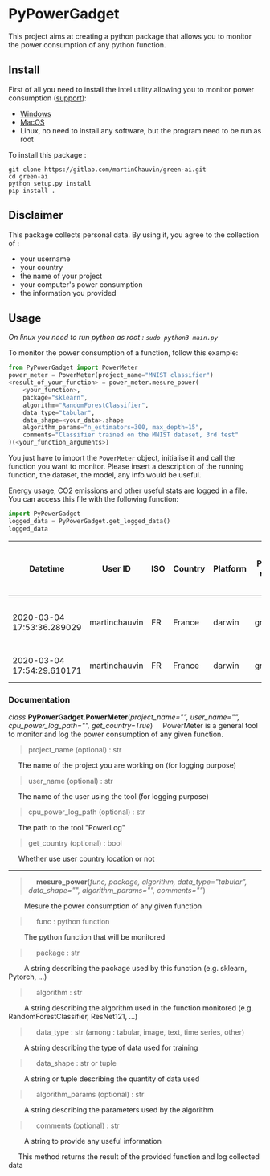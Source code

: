 # PyPowerGadget

This project aims at creating a python package that allows you to monitor the power consumption of any python function.

## Install

First of all you need to install the intel utility allowing you to monitor power consumption ([support](https://software.intel.com/en-us/articles/intel-power-gadget)):
* [Windows](https://software.intel.com/file/823776/download)
* [MacOS](https://software.intel.com/sites/default/files/managed/91/6b/Intel%20Power%20Gadget.dmg)
* Linux, no need to install any software, but the program need to be run as root

To install this package :
```
git clone https://gitlab.com/martinChauvin/green-ai.git
cd green-ai
python setup.py install
pip install .
```

## Disclaimer
This package collects personal data.
By using it, you agree to the collection of :
* your username
* your country
* the name of your project
* your computer's power consumption
* the information you provided

## Usage

*On linux you need to run python as root : `sudo python3 main.py`*

To monitor the power consumption of a function, follow this example:
```python
from PyPowerGadget import PowerMeter
power_meter = PowerMeter(project_name="MNIST classifier")
<result_of_your_function> = power_meter.mesure_power(
    <your_function>,
    package="sklearn",
    algorithm="RandomForestClassifier",
    data_type="tabular",
    data_shape=<your_data>.shape
    algorithm_params="n_estimators=300, max_depth=15",
    comments="Classifier trained on the MNIST dataset, 3rd test"
)(<your_function_arguments>)
```


You just have to import the `PowerMeter` object, initialise it and call the function you want to monitor.
Please insert a description of the running function, the dataset, the model, any info would be useful.

Energy usage, CO2 emissions and  other useful stats are logged in a file. You can access this file with the following function:
```python
import PyPowerGadget
logged_data = PyPowerGadget.get_logged_data()
logged_data
```
<div style="font-size:8pt;">

|Datetime                  |User ID      |ISO|Country|Platform|Project name|Total Elapsed CPU Time (sec)|Total Elapsed GPU Time (sec)|Cumulative Package Energy (mWh)|Cumulative IA Energy (mWh)|Cumulative GPU Energy (mWh)|Cumulative DRAM Energy (mWh)|PUE|CO2 emitted (gCO2e)  |Package|Algorithm     |Algorithm's parameters|Data type|Data shape|Comment|
|--------------------------|-------------|---|-------|--------|------------|----------------------------|----------------------------|-------------------------------|--------------------------|---------------------------|----------------------------|---|---------------------|-------|--------------|----------------------|---------|----------|-------|
|2020-03-04 17:53:36.289029|martinchauvin|FR |France |darwin  |green_ai    |10.087129                   |0                           |23.081851            |10.375519                 |0                          |2.296532                    |1.3|0.0013     |Sklearn   |MLPClassifier|hidden_layers=(200;)|tabular  |(7000, 64)   |Toy training on the MNIST dataset |
|2020-03-04 17:54:29.610171|martinchauvin|FR |France |darwin  |green_ai    |10.09472         |0                           |27.315876            |13.769294                 |0                          |2.562374                    |1.3|0.001679385|Pytorch   |ResNet121| layers=(Conv(3x3), BatchNorm,...)                     |images  |(7000, 64)  |3rd training|

</div>

### Documentation

*class* **PyPowerGadget.PowerMeter**(*project_name="", user_name="", cpu_power_log_path="", get_country=True*)
&nbsp;&nbsp;&nbsp;&nbsp;PowerMeter is a general tool to monitor and log the power consumption of any given function.
>project_name (optional) : str

&nbsp;&nbsp;&nbsp;&nbsp;&nbsp;The name of the project you are working on (for logging purpose)

>user_name (optional) : str

&nbsp;&nbsp;&nbsp;&nbsp;&nbsp;The name of the user using the tool (for logging purpose)
>cpu_power_log_path (optional) : str

&nbsp;&nbsp;&nbsp;&nbsp;&nbsp;The path to the tool "PowerLog"
>get_country (optional) : bool

&nbsp;&nbsp;&nbsp;&nbsp;&nbsp;Whether use user country location or not
<hr/>

> &nbsp;&nbsp;&nbsp;&nbsp;**mesure_power**(*func, package, algorithm, data_type="tabular", data_shape="", algorithm_params="", comments=""*)

&nbsp;&nbsp;&nbsp;&nbsp;&nbsp;&nbsp;&nbsp;&nbsp;Mesure the power consumption of any given function

> &nbsp;&nbsp;&nbsp;&nbsp;func : python function

&nbsp;&nbsp;&nbsp;&nbsp;&nbsp;&nbsp;&nbsp;&nbsp;The python function that will be monitored

> &nbsp;&nbsp;&nbsp;&nbsp;package : str

&nbsp;&nbsp;&nbsp;&nbsp;&nbsp;&nbsp;&nbsp;&nbsp;A string describing the package used by this function (e.g. sklearn, Pytorch, ...)
> &nbsp;&nbsp;&nbsp;&nbsp;algorithm : str

&nbsp;&nbsp;&nbsp;&nbsp;&nbsp;&nbsp;&nbsp;&nbsp;A string describing the algorithm used in the function monitored (e.g. RandomForestClassifier, ResNet121, ...)

> &nbsp;&nbsp;&nbsp;&nbsp;data_type : str (among : tabular, image, text, time series, other)

&nbsp;&nbsp;&nbsp;&nbsp;&nbsp;&nbsp;&nbsp;&nbsp;A string describing the type of data used for training

> &nbsp;&nbsp;&nbsp;&nbsp;data_shape : str or tuple

&nbsp;&nbsp;&nbsp;&nbsp;&nbsp;&nbsp;&nbsp;&nbsp;A string or tuple describing the quantity of data used

> &nbsp;&nbsp;&nbsp;&nbsp;algorithm_params (optional) : str

&nbsp;&nbsp;&nbsp;&nbsp;&nbsp;&nbsp;&nbsp;&nbsp;A string describing the parameters used by the algorithm
> &nbsp;&nbsp;&nbsp;&nbsp;comments (optional) : str

&nbsp;&nbsp;&nbsp;&nbsp;&nbsp;&nbsp;&nbsp;&nbsp;A string to provide any useful information

&nbsp;&nbsp;&nbsp;&nbsp; This method returns the result of the provided function and log collected data
